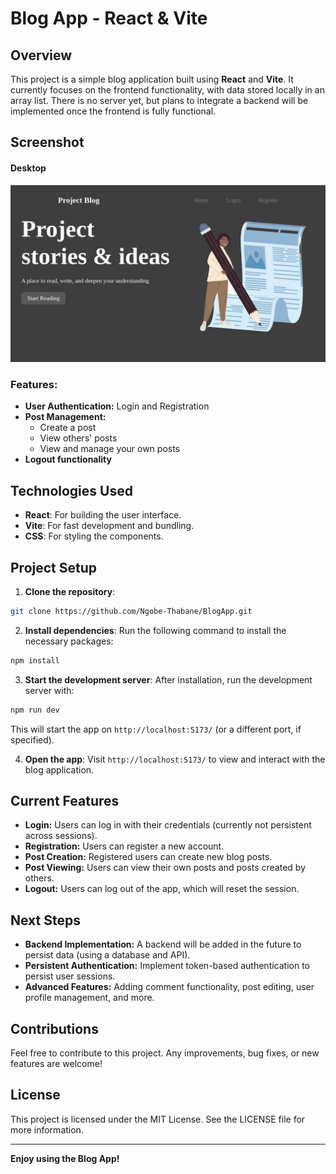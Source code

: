 # Blog App - React & Vite

## Overview
This project is a simple blog application built using **React** and **Vite**. It currently focuses on the frontend functionality, with data stored locally in an array list. There is no server yet, but plans to integrate a backend will be implemented once the frontend is fully functional.

## Screenshot
#### Desktop
![Screenshot](./public/BlogApp.png)

### Features:
- **User Authentication:** Login and Registration
- **Post Management:** 
  - Create a post
  - View others' posts
  - View and manage your own posts
- **Logout functionality**

## Technologies Used
- **React**: For building the user interface.
- **Vite**: For fast development and bundling.
- **CSS**: For styling the components.

## Project Setup

1. **Clone the repository**:
```bash
git clone https://github.com/Ngobe-Thabane/BlogApp.git
```

2. **Install dependencies**:
Run the following command to install the necessary packages:
```bash
npm install
```

3. **Start the development server**:
After installation, run the development server with:
```bash
npm run dev
```

This will start the app on `http://localhost:5173/` (or a different port, if specified).

4. **Open the app**:
Visit `http://localhost:5173/` to view and interact with the blog application.

## Current Features
- **Login:** Users can log in with their credentials (currently not persistent across sessions).
- **Registration:** Users can register a new account.
- **Post Creation:** Registered users can create new blog posts.
- **Post Viewing:** Users can view their own posts and posts created by others.
- **Logout:** Users can log out of the app, which will reset the session.

## Next Steps
- **Backend Implementation:** A backend will be added in the future to persist data (using a database and API).
- **Persistent Authentication:** Implement token-based authentication to persist user sessions.
- **Advanced Features:** Adding comment functionality, post editing, user profile management, and more.

## Contributions
Feel free to contribute to this project. Any improvements, bug fixes, or new features are welcome!

## License
This project is licensed under the MIT License. See the LICENSE file for more information.

---

**Enjoy using the Blog App!**
